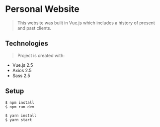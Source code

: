 # Personal Website
> This website was built in Vue.js which includes a history of present and past clients.

## Technologies
> Project is created with:  
  * Vue.js 2.5
  * Axios 2.5
  * Sass 2.5

## Setup
```
$ npm install
$ npm run dev

$ yarn install
$ yarn start
```

